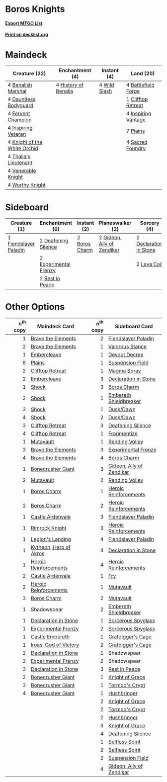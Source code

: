 # Boros Knights

#### [Export MTGO List](../collection/Boros%20Knights/Boros%20Knights.txt)
#### [Print on decklist.org](http://decklist.org/?deckmain=4%09Battlefield%20Forge%0A4%09Benalish%20Marshal%0A1%09Clifftop%20Retreat%0A4%09Dauntless%20Bodyguard%0A4%09Fervent%20Champion%0A4%09History%20of%20Benalia%0A4%09Inspiring%20Vantage%0A4%09Inspiring%20Veteran%0A4%09Knight%20of%20the%20White%20Orchid%0A7%09Plains%0A4%09Sacred%20Foundry%0A4%09Thalia's%20Lieutenant%0A4%09Venerable%20Knight%0A4%09Wild%20Slash%0A4%09Worthy%20Knight&deckside=2%09Boros%20Charm%0A2%09Deafening%20Silence%0A2%09Declaration%20in%20Stone%0A2%09Experimental%20Frenzy%0A1%09Fiendslayer%20Paladin%0A2%09Gideon,%20Ally%20of%20Zendikar%0A2%09Lava%20Coil%0A2%09Rest%20in%20Peace)
# Maindeck

|                                             Creature (32)                                             |                                        Enchantment (4)                                        |                                      Instant (4)                                      |                                          Land (20)                                           |
|-------------------------------------------------------------------------------------------------------|-----------------------------------------------------------------------------------------------|---------------------------------------------------------------------------------------|----------------------------------------------------------------------------------------------|
|4 [Benalish Marshal](http://gatherer.wizards.com/Pages/Card/Details.aspx?multiverseid=442894)          |4 [History of Benalia](http://gatherer.wizards.com/Pages/Card/Details.aspx?multiverseid=442909)|4 [Wild Slash](http://gatherer.wizards.com/Pages/Card/Details.aspx?multiverseid=391959)|4 [Battlefield Forge](http://gatherer.wizards.com/Pages/Card/Details.aspx?multiverseid=129479)|
|4 [Dauntless Bodyguard](http://gatherer.wizards.com/Pages/Card/Details.aspx?multiverseid=442902)       |                                                                                               |                                                                                       |1 [Clifftop Retreat](http://gatherer.wizards.com/Pages/Card/Details.aspx?multiverseid=443127) |
|4 [Fervent Champion](http://gatherer.wizards.com/Pages/Card/Details.aspx?multiverseid=473086)          |                                                                                               |                                                                                       |4 [Inspiring Vantage](http://gatherer.wizards.com/Pages/Card/Details.aspx?multiverseid=417819)|
|4 [Inspiring Veteran](http://gatherer.wizards.com/Pages/Card/Details.aspx?multiverseid=473156)         |                                                                                               |                                                                                       |7 [Plains](http://gatherer.wizards.com/Pages/Card/Details.aspx?multiverseid=439856)           |
|4 [Knight of the White Orchid](http://gatherer.wizards.com/Pages/Card/Details.aspx?multiverseid=178094)|                                                                                               |                                                                                       |4 [Sacred Foundry](http://gatherer.wizards.com/Pages/Card/Details.aspx?multiverseid=405106)   |
|4 [Thalia's Lieutenant](http://gatherer.wizards.com/Pages/Card/Details.aspx?multiverseid=409783)       |                                                                                               |                                                                                       |                                                                                              |
|4 [Venerable Knight](http://gatherer.wizards.com/Pages/Card/Details.aspx?multiverseid=472997)          |                                                                                               |                                                                                       |                                                                                              |
|4 [Worthy Knight](http://gatherer.wizards.com/Pages/Card/Details.aspx?multiverseid=472998)             |                                                                                               |                                                                                       |                                                                                              |


# Sideboard

|                                          Creature (1)                                          |                                        Enchantment (6)                                         |                                      Instant (2)                                       |                                          Planeswalker (2)                                           |                                           Sorcery (4)                                           |
|------------------------------------------------------------------------------------------------|------------------------------------------------------------------------------------------------|----------------------------------------------------------------------------------------|-----------------------------------------------------------------------------------------------------|-------------------------------------------------------------------------------------------------|
|1 [Fiendslayer Paladin](http://gatherer.wizards.com/Pages/Card/Details.aspx?multiverseid=430547)|2 [Deafening Silence](http://gatherer.wizards.com/Pages/Card/Details.aspx?multiverseid=472972)  |2 [Boros Charm](http://gatherer.wizards.com/Pages/Card/Details.aspx?multiverseid=442188)|2 [Gideon, Ally of Zendikar](http://gatherer.wizards.com/Pages/Card/Details.aspx?multiverseid=401897)|2 [Declaration in Stone](http://gatherer.wizards.com/Pages/Card/Details.aspx?multiverseid=409750)|
|                                                                                                |2 [Experimental Frenzy](http://gatherer.wizards.com/Pages/Card/Details.aspx?multiverseid=452849)|                                                                                        |                                                                                                     |2 [Lava Coil](http://gatherer.wizards.com/Pages/Card/Details.aspx?multiverseid=452858)           |
|                                                                                                |2 [Rest in Peace](http://gatherer.wizards.com/Pages/Card/Details.aspx?multiverseid=442021)      |                                                                                        |                                                                                                     |                                                                                                 |


# Other Options

|*n*<sup>th</sup> copy|                                          Maindeck Card                                          |*n*<sup>th</sup> copy|                                          Sideboard Card                                           |
|--------------------:|-------------------------------------------------------------------------------------------------|--------------------:|---------------------------------------------------------------------------------------------------|
|                    1|[Brave the Elements](http://gatherer.wizards.com/Pages/Card/Details.aspx?multiverseid=389450)    |                    2|[Fiendslayer Paladin](http://gatherer.wizards.com/Pages/Card/Details.aspx?multiverseid=430547)     |
|                    2|[Brave the Elements](http://gatherer.wizards.com/Pages/Card/Details.aspx?multiverseid=389450)    |                    1|[Valorous Stance](http://gatherer.wizards.com/Pages/Card/Details.aspx?multiverseid=391950)         |
|                    1|[Embercleave](http://gatherer.wizards.com/Pages/Card/Details.aspx?multiverseid=473082)           |                    1|[Devout Decree](http://gatherer.wizards.com/Pages/Card/Details.aspx?multiverseid=466767)           |
|                    8|[Plains](http://gatherer.wizards.com/Pages/Card/Details.aspx?multiverseid=439856)                |                    1|[Suspension Field](http://gatherer.wizards.com/Pages/Card/Details.aspx?multiverseid=386682)        |
|                    2|[Clifftop Retreat](http://gatherer.wizards.com/Pages/Card/Details.aspx?multiverseid=443127)      |                    1|[Magma Spray](http://gatherer.wizards.com/Pages/Card/Details.aspx?multiverseid=426843)             |
|                    2|[Embercleave](http://gatherer.wizards.com/Pages/Card/Details.aspx?multiverseid=473082)           |                    3|[Declaration in Stone](http://gatherer.wizards.com/Pages/Card/Details.aspx?multiverseid=409750)    |
|                    1|[Shock](http://gatherer.wizards.com/Pages/Card/Details.aspx?multiverseid=129732)                 |                    3|[Boros Charm](http://gatherer.wizards.com/Pages/Card/Details.aspx?multiverseid=442188)             |
|                    2|[Shock](http://gatherer.wizards.com/Pages/Card/Details.aspx?multiverseid=129732)                 |                    1|[Embereth Shieldbreaker](http://gatherer.wizards.com/Pages/Card/Details.aspx?multiverseid=473084)  |
|                    3|[Shock](http://gatherer.wizards.com/Pages/Card/Details.aspx?multiverseid=129732)                 |                    1|[Dusk/Dawn](http://gatherer.wizards.com/Pages/Card/Details.aspx?multiverseid=426912)               |
|                    4|[Shock](http://gatherer.wizards.com/Pages/Card/Details.aspx?multiverseid=129732)                 |                    2|[Dusk/Dawn](http://gatherer.wizards.com/Pages/Card/Details.aspx?multiverseid=426912)               |
|                    3|[Clifftop Retreat](http://gatherer.wizards.com/Pages/Card/Details.aspx?multiverseid=443127)      |                    3|[Deafening Silence](http://gatherer.wizards.com/Pages/Card/Details.aspx?multiverseid=472972)       |
|                    4|[Clifftop Retreat](http://gatherer.wizards.com/Pages/Card/Details.aspx?multiverseid=443127)      |                    1|[Fragmentize](http://gatherer.wizards.com/Pages/Card/Details.aspx?multiverseid=417587)             |
|                    1|[Mutavault](http://gatherer.wizards.com/Pages/Card/Details.aspx?multiverseid=370733)             |                    1|[Rending Volley](http://gatherer.wizards.com/Pages/Card/Details.aspx?multiverseid=394663)          |
|                    3|[Brave the Elements](http://gatherer.wizards.com/Pages/Card/Details.aspx?multiverseid=389450)    |                    3|[Experimental Frenzy](http://gatherer.wizards.com/Pages/Card/Details.aspx?multiverseid=452849)     |
|                    4|[Brave the Elements](http://gatherer.wizards.com/Pages/Card/Details.aspx?multiverseid=389450)    |                    4|[Boros Charm](http://gatherer.wizards.com/Pages/Card/Details.aspx?multiverseid=442188)             |
|                    1|[Bonecrusher Giant](http://gatherer.wizards.com/Pages/Card/Details.aspx?multiverseid=473077)     |                    3|[Gideon, Ally of Zendikar](http://gatherer.wizards.com/Pages/Card/Details.aspx?multiverseid=401897)|
|                    2|[Mutavault](http://gatherer.wizards.com/Pages/Card/Details.aspx?multiverseid=370733)             |                    2|[Rending Volley](http://gatherer.wizards.com/Pages/Card/Details.aspx?multiverseid=394663)          |
|                    1|[Boros Charm](http://gatherer.wizards.com/Pages/Card/Details.aspx?multiverseid=442188)           |                    1|[Heroic Reinforcements](http://gatherer.wizards.com/Pages/Card/Details.aspx?multiverseid=447353)   |
|                    2|[Boros Charm](http://gatherer.wizards.com/Pages/Card/Details.aspx?multiverseid=442188)           |                    2|[Heroic Reinforcements](http://gatherer.wizards.com/Pages/Card/Details.aspx?multiverseid=447353)   |
|                    1|[Castle Ardenvale](http://gatherer.wizards.com/Pages/Card/Details.aspx?multiverseid=473200)      |                    3|[Fiendslayer Paladin](http://gatherer.wizards.com/Pages/Card/Details.aspx?multiverseid=430547)     |
|                    1|[Rimrock Knight](http://gatherer.wizards.com/Pages/Card/Details.aspx?multiverseid=473099)        |                    3|[Heroic Reinforcements](http://gatherer.wizards.com/Pages/Card/Details.aspx?multiverseid=447353)   |
|                    1|[Legion's Landing](http://gatherer.wizards.com/Pages/Card/Details.aspx?multiverseid=435173)      |                    4|[Fiendslayer Paladin](http://gatherer.wizards.com/Pages/Card/Details.aspx?multiverseid=430547)     |
|                    1|[Kytheon, Hero of Akros](http://gatherer.wizards.com/Pages/Card/Details.aspx?multiverseid=398428)|                    4|[Declaration in Stone](http://gatherer.wizards.com/Pages/Card/Details.aspx?multiverseid=409750)    |
|                    1|[Heroic Reinforcements](http://gatherer.wizards.com/Pages/Card/Details.aspx?multiverseid=447353) |                    4|[Heroic Reinforcements](http://gatherer.wizards.com/Pages/Card/Details.aspx?multiverseid=447353)   |
|                    2|[Castle Ardenvale](http://gatherer.wizards.com/Pages/Card/Details.aspx?multiverseid=473200)      |                    1|[Fry](http://gatherer.wizards.com/Pages/Card/Details.aspx?multiverseid=466894)                     |
|                    2|[Heroic Reinforcements](http://gatherer.wizards.com/Pages/Card/Details.aspx?multiverseid=447353) |                    1|[Mutavault](http://gatherer.wizards.com/Pages/Card/Details.aspx?multiverseid=370733)               |
|                    3|[Boros Charm](http://gatherer.wizards.com/Pages/Card/Details.aspx?multiverseid=442188)           |                    2|[Mutavault](http://gatherer.wizards.com/Pages/Card/Details.aspx?multiverseid=370733)               |
|                    1|Shadowspear                                                                                      |                    2|[Embereth Shieldbreaker](http://gatherer.wizards.com/Pages/Card/Details.aspx?multiverseid=473084)  |
|                    1|[Declaration in Stone](http://gatherer.wizards.com/Pages/Card/Details.aspx?multiverseid=409750)  |                    1|[Sorcerous Spyglass](http://gatherer.wizards.com/Pages/Card/Details.aspx?multiverseid=435407)      |
|                    1|[Experimental Frenzy](http://gatherer.wizards.com/Pages/Card/Details.aspx?multiverseid=452849)   |                    2|[Sorcerous Spyglass](http://gatherer.wizards.com/Pages/Card/Details.aspx?multiverseid=435407)      |
|                    1|[Castle Embereth](http://gatherer.wizards.com/Pages/Card/Details.aspx?multiverseid=473201)       |                    1|[Grafdigger's Cage](http://gatherer.wizards.com/Pages/Card/Details.aspx?multiverseid=278452)       |
|                    1|[Iroas, God of Victory](http://gatherer.wizards.com/Pages/Card/Details.aspx?multiverseid=420822) |                    2|[Grafdigger's Cage](http://gatherer.wizards.com/Pages/Card/Details.aspx?multiverseid=278452)       |
|                    2|[Declaration in Stone](http://gatherer.wizards.com/Pages/Card/Details.aspx?multiverseid=409750)  |                    1|Shadowspear                                                                                        |
|                    2|[Experimental Frenzy](http://gatherer.wizards.com/Pages/Card/Details.aspx?multiverseid=452849)   |                    2|Shadowspear                                                                                        |
|                    3|[Declaration in Stone](http://gatherer.wizards.com/Pages/Card/Details.aspx?multiverseid=409750)  |                    3|[Rest in Peace](http://gatherer.wizards.com/Pages/Card/Details.aspx?multiverseid=442021)           |
|                    2|[Bonecrusher Giant](http://gatherer.wizards.com/Pages/Card/Details.aspx?multiverseid=473077)     |                    1|[Knight of Grace](http://gatherer.wizards.com/Pages/Card/Details.aspx?multiverseid=442911)         |
|                    3|[Bonecrusher Giant](http://gatherer.wizards.com/Pages/Card/Details.aspx?multiverseid=473077)     |                    1|[Tormod's Crypt](http://gatherer.wizards.com/Pages/Card/Details.aspx?multiverseid=389723)          |
|                    4|[Bonecrusher Giant](http://gatherer.wizards.com/Pages/Card/Details.aspx?multiverseid=473077)     |                    1|[Hushbringer](http://gatherer.wizards.com/Pages/Card/Details.aspx?multiverseid=472980)             |
|                     |                                                                                                 |                    2|[Knight of Grace](http://gatherer.wizards.com/Pages/Card/Details.aspx?multiverseid=442911)         |
|                     |                                                                                                 |                    2|[Tormod's Crypt](http://gatherer.wizards.com/Pages/Card/Details.aspx?multiverseid=389723)          |
|                     |                                                                                                 |                    2|[Hushbringer](http://gatherer.wizards.com/Pages/Card/Details.aspx?multiverseid=472980)             |
|                     |                                                                                                 |                    3|[Knight of Grace](http://gatherer.wizards.com/Pages/Card/Details.aspx?multiverseid=442911)         |
|                     |                                                                                                 |                    4|[Deafening Silence](http://gatherer.wizards.com/Pages/Card/Details.aspx?multiverseid=472972)       |
|                     |                                                                                                 |                    1|[Selfless Spirit](http://gatherer.wizards.com/Pages/Card/Details.aspx?multiverseid=414332)         |
|                     |                                                                                                 |                    2|[Selfless Spirit](http://gatherer.wizards.com/Pages/Card/Details.aspx?multiverseid=414332)         |
|                     |                                                                                                 |                    2|[Suspension Field](http://gatherer.wizards.com/Pages/Card/Details.aspx?multiverseid=386682)        |
|                     |                                                                                                 |                    4|[Gideon, Ally of Zendikar](http://gatherer.wizards.com/Pages/Card/Details.aspx?multiverseid=401897)|


